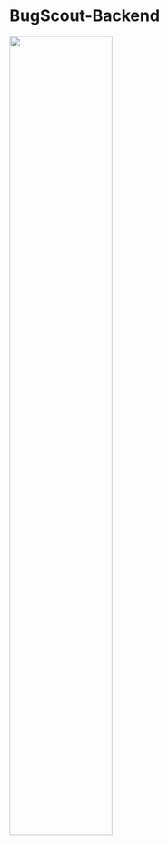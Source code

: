 # BugScout-Backend
<img src="https://user-images.githubusercontent.com/86660568/204811191-f23dcbe7-b810-4c2b-8974-7da5bf5b457c.png" height="60%" width="60%">
